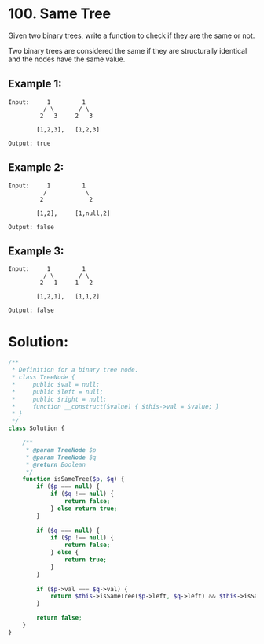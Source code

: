 # 100. Same Tree
Given two binary trees, write a function to check if they are the same or not.

Two binary trees are considered the same if they are structurally identical and the nodes have the same value.

## Example 1:
~~~
Input:     1         1
          / \       / \
         2   3     2   3

        [1,2,3],   [1,2,3]

Output: true
~~~
## Example 2:
~~~
Input:     1         1
          /           \
         2             2

        [1,2],     [1,null,2]

Output: false
~~~
## Example 3:
~~~
Input:     1         1
          / \       / \
         2   1     1   2

        [1,2,1],   [1,1,2]

Output: false
~~~
# Solution:
~~~PHP
/**
 * Definition for a binary tree node.
 * class TreeNode {
 *     public $val = null;
 *     public $left = null;
 *     public $right = null;
 *     function __construct($value) { $this->val = $value; }
 * }
 */
class Solution {

    /**
     * @param TreeNode $p
     * @param TreeNode $q
     * @return Boolean
     */
    function isSameTree($p, $q) {
        if ($p === null) {
            if ($q !== null) {
                return false;
            } else return true;
        }
        
        if ($q === null) {
            if ($p !== null) {
                return false;
            } else {
                return true;
            }
        }
        
        if ($p->val === $q->val) {
            return $this->isSameTree($p->left, $q->left) && $this->isSameTree($p->right, $q->right);
        }

        return false;
    }
}
~~~